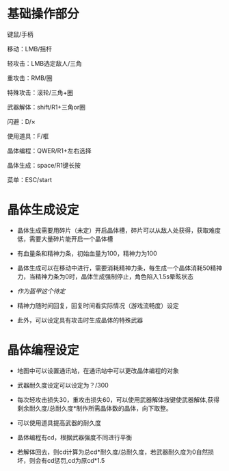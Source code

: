 # 基础操作部分
键鼠/手柄

移动：LMB/摇杆

轻攻击：LMB选定敌人/三角

重攻击：RMB/圈

特殊攻击：滚轮/三角+圈

武器解体：shift/R1+三角or圈

闪避：D/×

使用道具：F/框

晶体编程：QWER/R1+左右选择

晶体生成：space/R1键长按

菜单：ESC/start

# 晶体生成设定
- 晶体生成需要用碎片（未定）开启晶体槽，碎片可以从敌人处获得，获取难度低，需要大量碎片能开启一个晶体槽

- 有血量条和精神力条，初始血量为100，精神力为100

- 晶体生成可以在移动中进行，需要消耗精神力条，每生成一个晶体消耗50精神力，当精神力条为0时，晶体生成强制停止，角色陷入1.5s晕眩状态

- *作为盔甲这个待定*

- 精神力随时间回复，回复时间看实际情况（游戏流畅度）设定

- 此外，可以设定具有攻击时生成晶体的特殊武器

# 晶体编程设定
- 地图中可以设置通讯站，在通讯站中可以更改晶体编程的对象

- 武器耐久度设定可以设定为？/300

- 每次轻攻击损失30，重攻击损失60，可以使用武器解体按键使武器解体,获得剩余耐久度/总耐久度*制作所需晶体数的晶体，向下取整。

- 可以使用道具提高武器的耐久度

- 晶体编程有cd，根据武器强度不同进行平衡

- 若解体回去，则cd计算为总cd\*耐久度/总耐久度，若武器耐久度为0自然损坏，则会有cd惩罚,cd为原cd\*1.5



